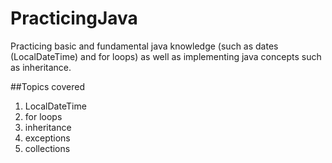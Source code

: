# PracticingJava

Practicing basic and fundamental java knowledge (such as dates (LocalDateTime) and for loops) as well as implementing java concepts such as inheritance.

##Topics covered

1. LocalDateTime
2. for loops
3. inheritance
4. exceptions
5. collections
